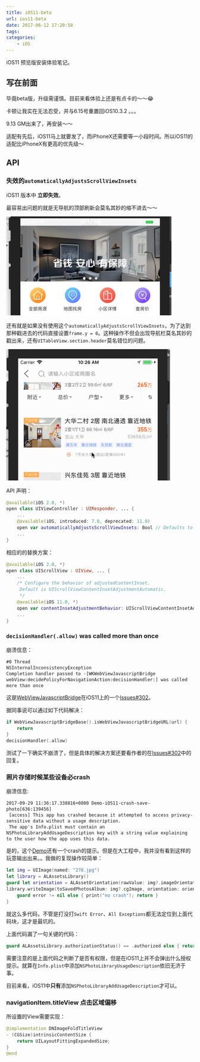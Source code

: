 ```yaml
---
title: iOS11-beta
url: ios11-beta
date: 2017-06-12 17:20:58
tags:
categories:
    - iOS
---
```


iOS11 预览版安装体验笔记。

<!--more-->

## 写在前面

毕竟beta版，升级需谨慎。目前来看体验上还是有点卡的～～😂

卡顿让我实在无法忍受，并与6.15号重置回iOS10.3.2 。。。

9.13 GM出来了，再安装～～

适配有先后，iOS11马上就要发了，而iPhoneX还需要等一小段时间。所以iOS11的适配比iPhoneX有更高的优先级～

## API

### <a name='automaticallyAdjustsScrollViewInsets'>失效的`automaticallyAdjustsScrollViewInsets`</a>

iOS11 版本中 __立即失效__。

最容易出问题的就是无导航的顶部刷新会莫名其妙的缩不进去～～

![效果图](/images/ios11-beta-1.jpg)

还有就是如果没有使用这个`automaticallyAdjustsScrollViewInsets`，为了达到那种戳进去的代码直接设置`frame.y = 0`。这种操作不但会出现导航栏莫名其妙的戳出来，还有`UITableView.section.header`莫名错位的问题。

![效果图](/images/ios11-beta-2.gif)

API 声明：

``` swift
@available(iOS 2.0, *)
open class UIViewController : UIResponder, ... {
	...
	@available(iOS, introduced: 7.0, deprecated: 11.0)
	open var automaticallyAdjustsScrollViewInsets: Bool // Defaults to YES
	...
}
```

相应的的替换方案：

```swift
@available(iOS 2.0, *)
open class UIScrollView : UIView, ... {
	...
    /* Configure the behavior of adjustedContentInset.
     Default is UIScrollViewContentInsetAdjustmentAutomatic.
     */
    @available(iOS 11.0, *)
    open var contentInsetAdjustmentBehavior: UIScrollViewContentInsetAdjustmentBehavior
    ...
}
```

### <a name='decisionHandler'>`decisionHandler(.allow)` was called more than once</a>

崩溃信息：

```
#0 Thread
NSInternalInconsistencyException
Completion handler passed to -[WKWebViewJavascriptBridge webView:decidePolicyForNavigationAction:decisionHandler:] was called more than once
```
这是[WebViewJavascriptBridge](https://github.com/marcuswestin/WebViewJavascriptBridge)在iOS11上的一个[Issues#302](https://github.com/marcuswestin/WebViewJavascriptBridge/issues/302)。

据同事说可以通过如下代码解决：
```swift
if WebViewJavascriptBridgeBase().isWebViewJavascriptBridgeURL(url) {
    return
}
decisionHandler(.allow)
```

测试了一下确实不崩溃了，但是具体的解决方案还要看作者的在[Issues#302](https://github.com/marcuswestin/WebViewJavascriptBridge/issues/302)中的回复。

### <a name='savePhoto'>照片存储时候某些设备必crash</a>

崩溃信息:

```
2017-09-29 11:36:17.338816+0800 Demo-iOS11-crash-save-photo[636:139456]
 [access] This app has crashed because it attempted to access privacy-sensitive data without a usage description. 
 The app's Info.plist must contain an NSPhotoLibraryAddUsageDescription key with a string value explaining to the user how the app uses this data.
```

是的，这个[Demo](https://github.com/madordie/Demo-iOS11-crash-save-photo)还有一个crash的提示。但是在大工程中，我并没有看到这样的玩意输出出来。。我做的复现操作较简单：

```swift
let img = UIImage(named: "278.jpg")
let library = ALAssetsLibrary()
guard let orientation = ALAssetOrientation(rawValue: img?.imageOrientation.rawValue ?? 0) else { return }
library.writeImage(toSavedPhotosAlbum: img?.cgImage, orientation: orientation) { (url, error) in
    guard error != nil else { print("no crash"); return }
}
```
就这么多代码，不管是打没打`Swift Error`、`All Exceptions`都无法定位到上面代码块，这才是最坑的。

上面代码漏了一句关键的代码：

```swift
guard ALAssetsLibrary.authorizationStatus() == .authorized else { return }
```

需要注意的是上面代码之判断了是否有权限，但是在iOS11上并不会弹出什么授权提示。就算在`Info.plist`中添加`NSPhotoLibraryUsageDescription`依旧无济于事。

目前来看，iOS11中**只有**添加`NSPhotoLibraryAddUsageDescription`才可以。

### navigationItem.titleView 点击区域偏移

所设置的View需要实现：
```swift
@implementation DNImageFoldTitleView
- (CGSize)intrinsicContentSize {
    return UILayoutFittingExpandedSize;
}
@end
```